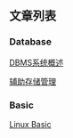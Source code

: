 ## 文章列表

### Database

[DBMS系统概述](/techdoc/docs/database/intro)

[辅助存储管理](/techdoc/docs/database/data_storage.md)

### Basic

[Linux Basic](/techdoc/docs/basic/linux)

